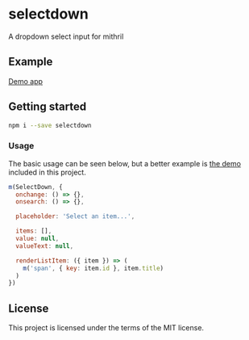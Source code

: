 # selectdown

A dropdown select input for mithril

## Example

[Demo app](https://markwylde.github.io/selectdown/)

## Getting started

```bash
npm i --save selectdown
```

### Usage
The basic usage can be seen below, but a better example is [the demo](demo/src/index.js) included in this project.

```js
m(SelectDown, {
  onchange: () => {},
  onsearch: () => {},

  placeholder: 'Select an item...',

  items: [],
  value: null,
  valueText: null,

  renderListItem: ({ item }) => (
    m('span', { key: item.id }, item.title)
  )
})
```

## License
This project is licensed under the terms of the MIT license.
